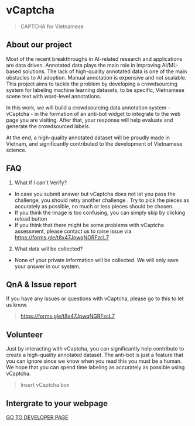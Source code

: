 # vCaptcha
> CAPTCHA for Vietnamese

## About our project
Most of the recent breakthroughs in AI-related research and applications are data driven. Annotated data plays the main role in improving AI/ML-based solutions. The lack of high-quality annotated data is one of the main obstacles to AI adoption. Manual annotation is expensive and not scalable. This project aims to tackle the problem by developing a crowdsourcing system for labeling machine learning datasets, to be specific, Vietnamese scene text with word-level annotations.

In this work, we will build a crowdsourcing data annotation system - vCaptcha - in the formation of an anti-bot widget to integrate to the web page you are visiting. After that, your response will help evaluate and generate the crowdsourced labels.

At the end, a high-quality annotated dataset will be proudly made in Vietnam, and significantly contributed to the development of Vietnamese science.

## FAQ
1. What if I can't Verify?
- In case you submit answer but vCaptcha does not let you pass the challenge, you should retry another challenge . Try to pick the pieces as accurately as possible, no much or less pieces should be chosen.
- If you think the image is too confusing, you can simply skip by clicking reload button
- If you think that there might be some problems with vCaptcha assessment, please contact us to raise issue via <https://forms.gle/t8x47JpwqNGRFzcL7>
2. What data will be collected?
- None of your private information will be collected. We will only save your answer in our system.

## QnA & Issue report
If you have any issues or questions with vCaptcha, please go to this <link> to let us know.
> https://forms.gle/t8x47JpwqNGRFzcL7

## Volunteer
Just by interacting with vCaptcha, you can significantly help contribute to create a high-quality annotated dataset. The anti-bot is just a feature that you can ignore since we know when you read this you must be a human. We hope that you can spend time labeling as accurately as possible using vCaptcha.
> Insert vCaptcha box

## Intergrate to your webpage
[GO TO DEVELOPER PAGE](developer)
